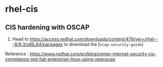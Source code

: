 # rhel-cis

## CIS hardening with OSCAP 

1. Head to https://access.redhat.com/downloads/content/479/ver=/rhel---8/8.3/x86_64/packages to download the [`scap-security-guide`]

Reference : https://www.redhat.com/en/blog/center-internet-security-cis-compliance-red-hat-enterprise-linux-using-openscap
